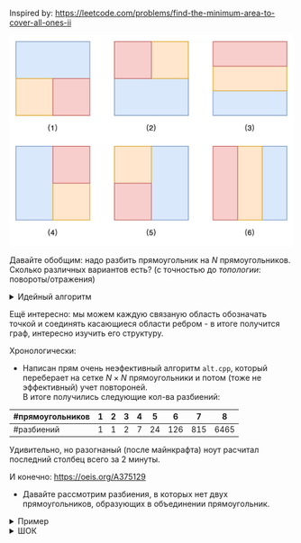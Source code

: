 Inspired by: https://leetcode.com/problems/find-the-minimum-area-to-cover-all-ones-ii

![alt text](image1.png)

Давайте обобщим: надо разбить прямоугольник на $N$ прямоугольников. Сколько различных вариантов есть? (с точностью до *топологии*: повороты/отражения)

<details>
	
<summary> Идейный алгоритм </summary>

По грубым оценкам реализуемый сейчас алгоритм будет работать $O(N^3)$ (- лол, чет оценка вообще бредовая, у нас выстоты для каждого прямоугольника *независимы*, *такчто будет что-то* $O(??^N)$ ).
![alt text](image2.png)
</details>

Ещё интересно: мы можем каждую связаную область обозначать точкой и cоединять касающиеся области ребром - в итоге получится граф, интересно изучить его структуру. 


Хронологически:
* Написан прям очень неэфективный алгоритм `alt.cpp`, который переберает на сетке $N \times N$ прямоугольники и потом (тоже не эффективный) учет повтороней. \
В итоге получились следующие кол-ва разбиений: 

| #прямоугольников | 1 | 2 | 3 | 4 |  5 |   6 |   7 |    8 |
| ---------------- | - | - | - | - | -- | --- | --- | ---- |
| #разбиений       | 1 | 1 | 2 | 7 | 24 | 126 | 815 | 6465 |

Удивительно, но разогнаный (после майнкрафта) ноут расчитал последний столбец всего за $2$ минуты.

И конечно: https://oeis.org/A375129




* Давайте рассмотрим разбиения, в которых нет двух прямоугольников, образующих в объединении прямоугольник.

<details>
	
<summary> Пример </summary>

```
Нас интересует такое (появляется начиная с 5 прямоугольников):
    EDD
    ECB
    AAB

Такое не подходит, так как 'B' и 'D' в объединении дают прямоугольник
    EDC
    EBC
    AAC
```

</details>


<details>

<summary> ШОК </summary>

Обновили на днях: https://oeis.org/A340984 \
https://math.stackexchange.com/questions/4008337/how-many-prime-rectangle-tilings-are-there

![alt text](image3.png)

</details>
